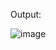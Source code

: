 Output:  

![image](https://user-images.githubusercontent.com/56355704/83302150-6f649900-a218-11ea-87f0-30c50b056242.png)
